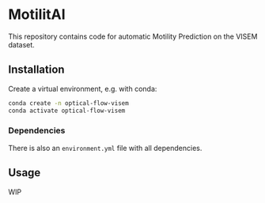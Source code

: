 # MotilitAI
This repository contains code for automatic Motility Prediction on the VISEM dataset.

## Installation

Create a virtual environment, e.g. with conda:
```bash
conda create -n optical-flow-visem
conda activate optical-flow-visem
```

### Dependencies
There is also an `environment.yml` file with all dependencies.

## Usage
WIP

